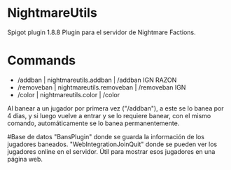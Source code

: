 # NightmareUtils
Spigot plugin 1.8.8
Plugin para el servidor de Nightmare Factions.

# Commands
 - /addban | nightmareutils.addban | /addban IGN RAZON
 - /removeban | nightmareutils.removeban | /removeban IGN
 - /color | nightmareutils.color | /color
 
 Al banear a un jugador por primera vez ("/addban"), a este se lo banea por 4 días, y si luego vuelve a entrar y se lo requiere banear, con el mismo comando, automáticamente se lo banea permanentemente.
 
#Base de datos
"BansPlugin" donde se guarda la información de los jugadores baneados.
"WebIntegrationJoinQuit" donde se pueden ver los jugadores online en el servidor. Útil para mostrar esos jugadores en una página web.
